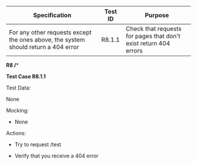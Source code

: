 | Specification                                                                                                                                | Test ID | Purpose                                                            |
|----------------------------------------------------------------------------------------------------------------------------------------------|---------|--------------------------------------------------------------------|
| For any other requests except the ones above, the system should return a 404 error                                                           | R8.1.1  | Check that requests for pages that don't exist return 404 errors   |


**R8 /***

**Test Case R8.1.1**

Test Data:

None

Mocking:

-   None

Actions:

-   Try to request /test

-   Verify that you receive a 404 error
